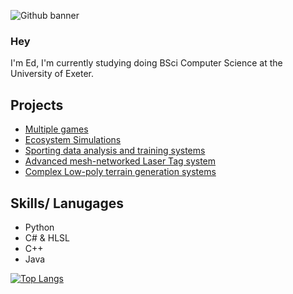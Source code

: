 ![Github banner](https://github.com/edf1101/edf1101/assets/96292907/0ce94e61-919a-45e6-adaa-d95b6248bf6e)

### Hey
I'm Ed, I'm currently studying doing BSci Computer Science at the University of Exeter.

## Projects
- [Multiple games](https://edf1101.itch.io/)
- [Ecosystem Simulations](https://github.com/edf1101/Ecosystem-Simulation)
- [Sporting data analysis and training systems](https://github.com/edf1101/GPX-Analysis)
- [Advanced mesh-networked Laser Tag system](https://github.com/edf1101/LaserTag)
- [Complex Low-poly terrain generation systems](https://github.com/edf1101/TerrainGeneration)


## Skills/ Lanugages
- Python
- C# & HLSL
- C++
- Java


[![Top Langs](https://github-readme-stats-git-masterrstaa-rickstaa.vercel.app/api/top-langs/?username=edf1101&theme=transparent&layout=compact)](https://github.com/edf1101/github-readme-stats)

